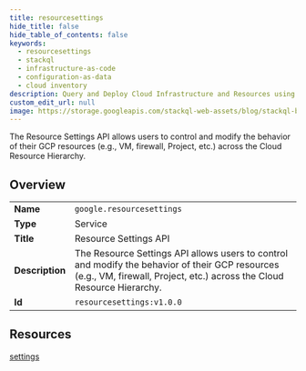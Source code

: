 ```yaml
---
title: resourcesettings
hide_title: false
hide_table_of_contents: false
keywords:
  - resourcesettings
  - stackql
  - infrastructure-as-code
  - configuration-as-data
  - cloud inventory
description: Query and Deploy Cloud Infrastructure and Resources using SQL
custom_edit_url: null
image: https://storage.googleapis.com/stackql-web-assets/blog/stackql-blog-post-featured-image.png
---
```

The Resource Settings API allows users to control and modify the behavior of their GCP resources (e.g., VM, firewall, Project, etc.) across the Cloud Resource Hierarchy.  
    

## Overview
<table><tbody>
<tr><td><b>Name</b></td><td><code>google.resourcesettings</code></td></tr>
<tr><td><b>Type</b></td><td>Service</td></tr>
<tr><td><b>Title</b></td><td>Resource Settings API</td></tr>
<tr><td><b>Description</b></td><td>The Resource Settings API allows users to control and modify the behavior of their GCP resources (e.g., VM, firewall, Project, etc.) across the Cloud Resource Hierarchy.</td></tr>
<tr><td><b>Id</b></td><td><code>resourcesettings:v1.0.0</code></td></tr>
</tbody></table>

## Resources
<div class="row">
<div class="providerDocColumn">
<a href="/providers/google/resourcesettings/settings/">settings</a><br />
</div>
<div class="providerDocColumn">
</div>
</div>
